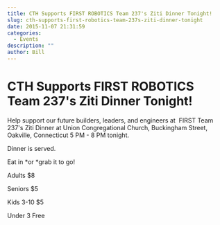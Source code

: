 ```yaml
---
title: CTH Supports FIRST ROBOTICS Team 237's Ziti Dinner Tonight!
slug: cth-supports-first-robotics-team-237s-ziti-dinner-tonight
date: 2015-11-07 21:31:59
categories:
  - Events
description: ""
author: Bill
---
```


# CTH Supports FIRST ROBOTICS Team 237's Ziti Dinner Tonight!

Help support our future builders, leaders, and engineers at  FIRST Team 237's Ziti Dinner at Union Congregational Church, Buckingham Street, Oakville, Connecticut 5 PM - 8 PM tonight.

Dinner is served.

Eat in *or *grab it to go!

Adults $8

Seniors $5

Kids 3-10 $5

Under 3 Free
